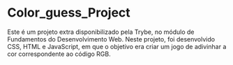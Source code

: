 # Color_guess_Project

Este é um projeto extra disponibilizado pela Trybe, no módulo de Fundamentos do Desenvolvimento Web.
Neste projeto, foi desenvolvido CSS, HTML e JavaScript, em que o objetivo era criar um jogo de adivinhar a cor correspondente ao código RGB. 
